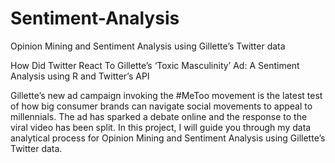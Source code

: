 # Sentiment-Analysis
Opinion Mining and Sentiment Analysis using Gillette’s Twitter data

How Did Twitter React To Gillette’s ‘Toxic Masculinity’ Ad: A Sentiment Analysis using R and Twitter’s API

Gillette’s new ad campaign invoking the #MeToo movement is the latest test of how big consumer brands can navigate social movements to appeal to millennials. The ad has sparked a debate online and the response to the viral video has been split. In this project, I will guide you through my data analytical process for Opinion Mining and Sentiment Analysis using Gillette’s Twitter data. 
